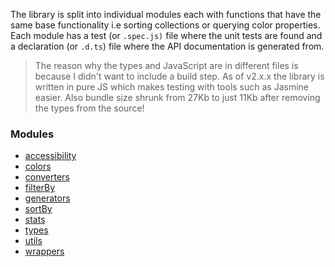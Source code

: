 The library is split into individual modules each with functions that have the same base functionality i.e sorting collections or querying color properties. Each module has a test (or `.spec.js)` file where the unit tests are found and a declaration (or `.d.ts`) file where the API documentation is generated from.

> The reason why the types and JavaScript are in different files is because I didn't want to include a build step. As of v2.x.x the library is written in pure JS which makes testing with tools such as Jasmine easier. Also bundle size shrunk from 27Kb to just 11Kb after  removing the types from the source!

### Modules

- [accessibility](api/accessibility)
- [colors](api/colors)
- [converters](api/converters)
- [filterBy](api/filterBy)
- [generators](api/generators)
- [sortBy](api/sortBy)
- [stats](api/stats)
- [types](api/types)
- [utils](api/utils)
- [wrappers](api/wrappers)
